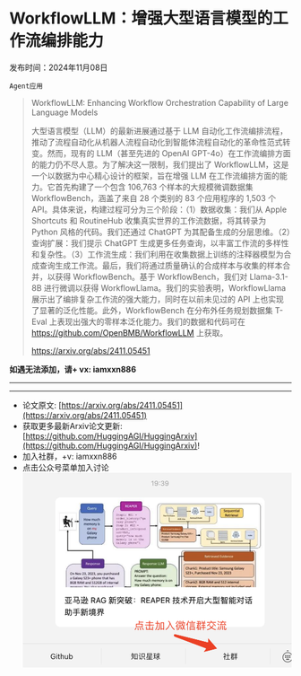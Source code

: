 # WorkflowLLM：增强大型语言模型的工作流编排能力
发布时间：2024年11月08日

`Agent应用`
> WorkflowLLM: Enhancing Workflow Orchestration Capability of Large Language Models
>
> 大型语言模型（LLM）的最新进展通过基于 LLM 自动化工作流编排流程，推动了流程自动化从机器人流程自动化到智能体流程自动化的革命性范式转变。然而，现有的 LLM（甚至先进的 OpenAI GPT-4o）在工作流编排方面的能力仍不尽人意。为了解决这一限制，我们提出了 WorkflowLLM，这是一个以数据为中心精心设计的框架，旨在增强 LLM 在工作流编排方面的能力。它首先构建了一个包含 106,763 个样本的大规模微调数据集 WorkflowBench，涵盖了来自 28 个类别的 83 个应用程序的 1,503 个 API。具体来说，构建过程可分为三个阶段：（1）数据收集：我们从 Apple Shortcuts 和 RoutineHub 收集真实世界的工作流数据，将其转录为 Python 风格的代码。我们还通过 ChatGPT 为其配备生成的分层思维。（2）查询扩展：我们提示 ChatGPT 生成更多任务查询，以丰富工作流的多样性和复杂性。（3）工作流生成：我们利用在收集数据上训练的注释器模型为合成查询生成工作流。最后，我们将通过质量确认的合成样本与收集的样本合并，以获得 WorkflowBench。基于 WorkflowBench，我们对 Llama-3.1-8B 进行微调以获得 WorkflowLlama。我们的实验表明，WorkflowLlama 展示出了编排复杂工作流的强大能力，同时在以前未见过的 API 上也实现了显著的泛化性能。此外，WorkflowBench 在分布外任务规划数据集 T-Eval 上表现出强大的零样本泛化能力。我们的数据和代码可在 https://github.com/OpenBMB/WorkflowLLM 上获取。
>
> https://arxiv.org/abs/2411.05451

**如遇无法添加，请+ vx: iamxxn886**
<hr />


<hr />

- 论文原文: [https://arxiv.org/abs/2411.05451](https://arxiv.org/abs/2411.05451)
- 获取更多最新Arxiv论文更新: [https://github.com/HuggingAGI/HuggingArxiv](https://github.com/HuggingAGI/HuggingArxiv)!
- 加入社群，+v: iamxxn886
- 点击公众号菜单加入讨论
![](https://raw.githubusercontent.com/HuggingAGI/wx_assets/main/2024/07/31/1722434818326-94339e92-22f1-4472-9d27-fed232f70b5d.jpeg)